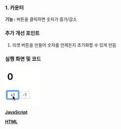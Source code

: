 ### 1. 카운터 
**기능 :** 버튼을 클릭하면 숫자가 증가/감소

### 추가 개선 포인트
1. 리셋 버튼을 만들어 숫자를 언제든지 초기화할 수 있게 만듬

### 실행 화면 및 코드
![카운터 프로젝트 실행화면](/code/Counter/ex.gif)

**[JavaScript](/code/Counter/Counter.js)**

**[HTML](/code/Counter/index.html)**
